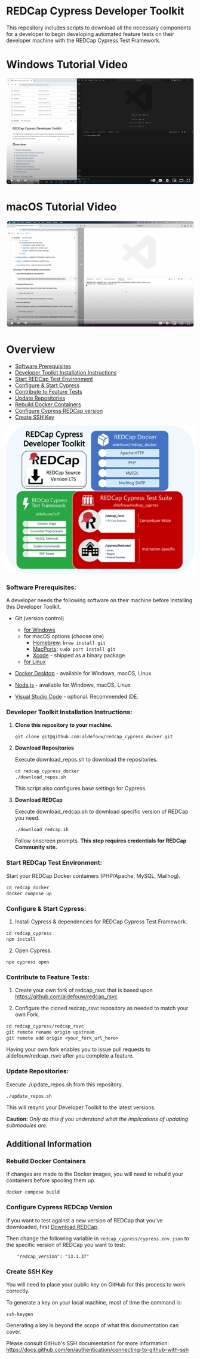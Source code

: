 # REDCap Cypress Developer Toolkit

This repository includes scripts to download all the necessary components for a developer to begin developing automated feature tests on their developer machine with the REDCap Cypress Test Framework.

# Windows Tutorial Video
[![Windows Tutorial Video](tutorial-windows.png)](https://youtu.be/cQhp9Om8Cgk "Windows Tutorial Video")

# macOS Tutorial Video
[![macOS Tutorial Video](tutorial-macos.png)](https://youtu.be/AyR-YFNrlZI "macOS Tutorial Video")

# Overview
- [Software Prerequisites](#software-prerequisites)
- [Developer Toolkit Installation Instructions](#developer-toolkit-installation-instructions)
- [Start REDCap Test Environment](#start-redcap-test-environment)
- [Configure & Start Cypress](#configure--start-cypress)
- [Contribute to Feature Tests](#contribute-to-feature-tests)
- [Update Repositories](#update-repositories)
- [Rebuild Docker Containers](#rebuild-docker-containers)
- [Configure Cypress REDCap version](#configure-cypress-redcap-version)
- [Create SSH Key](#create-ssh-key)

![Developer Toolkit](developer-toolkit.png)

### Software Prerequisites:

A developer needs the following software on their machine before installing this Developer Toolkit.

- Git (version control)
     - [for Windows](https://gitforwindows.org/)
     - for macOS options (choose one)
         - [Homebrew](https://brew.sh/): `brew install git`
         - [MacPorts](https://www.macports.org/): `sudo port install git` 
         - [Xcode](https://developer.apple.com/xcode/) - shipped as a binary package
     - [for Linux](https://git-scm.com/download/linux)
     

- [Docker Desktop](https://www.docker.com/products/docker-desktop/) - available for Windows, macOS, Linux
- [Node.js](https://nodejs.org/en/download) - available for Windows, macOS, Linux
- [Visual Studio Code](https://code.visualstudio.com/) - optional.  Recommended IDE.

### Developer Toolkit Installation Instructions:

1. **Clone this repository to your machine.**
    
    ```
    git clone git@github.com:aldefouw/redcap_cypress_docker.git
    ```

2. **Download Repositories**

    Execute download_repos.sh to download the repositories.  

    ```
    cd redcap_cypress_docker
    ./download_repos.sh
    ```
    This script also configures base settings for Cypress.

3. **Download REDCap**

    Execute download_redcap.sh to download specific version of REDCap you need.  
    
    ```
    ./download_redcap.sh
    ```   
    Follow onscreen prompts.  **This step requires credentials for REDCap Community site.**


### Start REDCap Test Environment:

Start your REDCap Docker containers (PHP/Apache, MySQL, Mailhog).  

```
cd redcap_docker
docker compose up
```
    
### Configure & Start Cypress:

1. Install Cypress & dependencies for REDCap Cypress Test Framework.

```
cd redcap_cypress
npm install
```

2. Open Cypress.

```
npx cypress open
```

### Contribute to Feature Tests:

1. Create your own fork of redcap_rsvc that is based upon https://github.com/aldefouw/redcap_rsvc

2. Configure the cloned redcap_rsvc repository as needed to match your own Fork.

```
cd redcap_cypress/redcap_rsvc
git remote rename origin upstream
git remote add origin <your_fork_url_here>
```

Having your own fork enables you to issue pull requests to aldefouw/redcap_rsvc after you complete a feature.

### Update Repositories:

Execute ./update_repos.sh from this repository.  

```
./update_repos.sh
```   

This will resync your Developer Toolkit to the latest versions.  

**Caution:** _Only do this if you understand what the implications of updating submodules are._

## Additional Information

### Rebuild Docker Containers

If changes are made to the Docker images, you will need to rebuild your containers before spooling them up.

```
docker compose build
```

### Configure Cypress REDCap Version

If you want to test against a new version of REDCap that you've downloaded, first [Download REDCap](#developer-toolkit-installation-instructions).

Then change the following variable in `redcap_cypress/cypress.env.json` to the specific version of REDCap you want to test:

```
    "redcap_version": "13.1.37"
```

### Create SSH Key

You will need to place your public key on GitHub for this process to work correctly.

To generate a key on your local machine, most of time the command is:
```
ssh-keygen
```

Generating a key is beyond the scope of what this documentation can cover.

Please consult GitHub's SSH documentation for more information: 
https://docs.github.com/en/authentication/connecting-to-github-with-ssh
